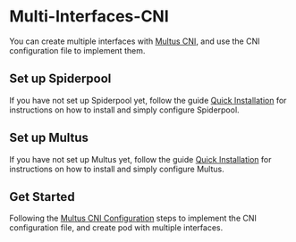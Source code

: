 # Multi-Interfaces-CNI

You can create multiple interfaces with [Multus CNI](https://github.com/k8snetworkplumbingwg/multus-cni),
and use the CNI configuration file to implement them.

## Set up Spiderpool

If you have not set up Spiderpool yet, follow the guide [Quick Installation](./install.md) for instructions on how to install and simply configure Spiderpool.

## Set up Multus

If you have not set up Multus yet, follow the guide [Quick Installation](https://github.com/k8snetworkplumbingwg/multus-cni/blob/master/docs/quickstart.md#installation) for instructions on how to install and simply configure Multus.

## Get Started

Following the [Multus CNI Configuration](https://github.com/k8snetworkplumbingwg/multus-cni/blob/master/docs/configuration.md#multus-cni-configuration-reference) steps to implement the CNI configuration file,
and create pod with multiple interfaces.
